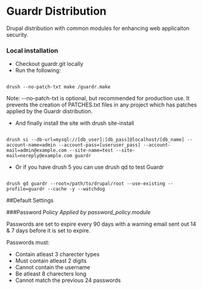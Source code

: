 # Guardr Distribution

Drupal distribution with common modules for enhancing web applicaiton security.

### Local installation

* Checkout guardr.git locally
* Run the following:
<code>
drush --no-patch-txt make <path-to-moxart>/guardr.make <path-to-make-results>
</code>

Note: --no-patch-txt is optional, but recommended for production use. It prevents the creation of PATCHES.txt files in any project which has patches applied by the Guardr distribution.

* And finally install the site with drush site-install
<code>
drush si --db-url=mysql://[db_user]:[db_pass]@localhost/[db_name] --account-name=admin --account-pass=[useruser_pass] --account-mail=admin@example.com --site-name=test --site-mail=noreply@example.com guardr
</code>

* Or if you have drush 5 you can use drush qd to test Guardr
<code>
drush qd guardr --root=/path/to/drupal/root --use-existing --profile=guardr --cache -y --watchdog
</code>

##Default Settings

###Password Policy
*Applied by password_policy.module*

Passwords are set to expire every 90 days with a warning email sent out 14 & 7 days before it is set to expire.  

Passwords must:  

* Contain atleast 3 charecter types
* Must contain atleast 2 digits
* Cannot contain the username
* Be atleast 8 charecters long
* Cannot match the previous 24 passwords 
